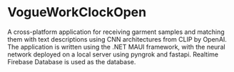 # VogueWorkClockOpen
 A cross-platform application for receiving garment samples and matching them with text descriptions using CNN architectures from CLIP by OpenAI. The application is written using the .NET MAUI framework, with the neural network deployed on a local server using pyngrok and fastapi. Realtime Firebase Database is used as the database.

